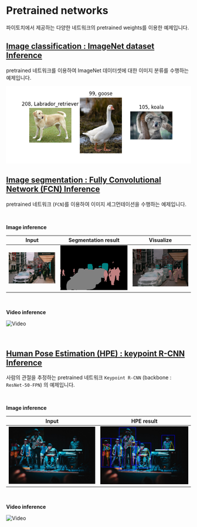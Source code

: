 
<br>

# Pretrained networks

파이토치에서 제공하는 다양한 네트워크의 pretrained weights를 이용한 예제입니다.

## [Image classification : ImageNet dataset Inference](4.1.PretrainedClassification/)

pretrained 네트워크를 이용하여 ImageNet 데이터셋에 대한 이미지 분류를 수행하는 예제입니다.

![pertrained_classification](4.1.PretrainedClassification/pretrained_classification.png)


## [Image segmentation : **F**ully **C**onvolutional **N**etwork (**FCN**) Inference](4.2.PretrainedSegmentation/)

pretrained 네트워크 (`FCN`)를 이용하여 이미지 세그먼테이션을 수행하는 예제입니다.


<br>

**Image inference**

|Input|Segmentation result|Visualize|
|---|---|---| 
|![input_image](4.2.PretrainedSegmentation/test_image.jpg)|![result_image](4.2.PretrainedSegmentation/test_image_result.png)|![overlay_image](4.2.PretrainedSegmentation/test_image_overlay.png)|

<br>

**Video inference**

![Video](4.2.PretrainedSegmentation/seq1_result.gif)

<br>

## [**H**uman **P**ose **E**stimation (**HPE**) : keypoint R-CNN Inference](4.3.PretrainedHPE/)

사람의 관절을 추정하는 pretrained 네트워크 `Keypoint R-CNN` (backbone : `ResNet-50-FPN`) 의 예제입니다.

<br>

**Image inference**

|Input|HPE result|
|---|---|
|![input_image](4.3.PretrainedHPE/test_image.jpg)|![result_image](4.3.PretrainedHPE/test_image_result.png)|

<br>

**Video inference**

![Video](4.3.PretrainedHPE/test_video_result.gif)






